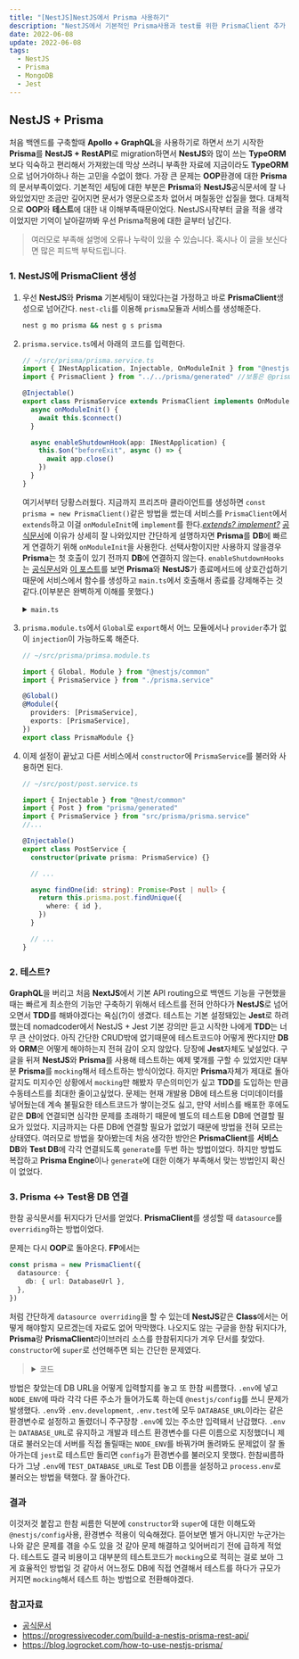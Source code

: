 ```yaml
---
title: "[NestJS]NestJS에서 Prisma 사용하기"
description: "NestJS에서 기본적인 Prisma사용과 test를 위한 PrismaClient 추가 DB연결"
date: 2022-06-08
update: 2022-06-08
tags:
  - NestJS
  - Prisma
  - MongoDB
  - Jest
---
```


## NestJS + Prisma

처음 백엔드를 구축할때 **Apollo + GraphQL**을 사용하기로 하면서 쓰기 시작한 **Prisma**를 **NestJS + RestAPI**로 migration하면서 **NestJS**와 많이 쓰는 **TypeORM**보다 익숙하고 편리해서 가져왔는데 막상 쓰려니 부족한 자료에 지금이라도 **TypeORM**으로 넘어가야하나 하는 고민을 수없이 했다.
가장 큰 문제는 **OOP**환경에 대한 **Prisma**의 문서부족이었다.
기본적인 세팅에 대한 부분은 **Prisma**와 **NestJS**공식문서에 잘 나와있었지만 조금만 깊어지면 문서가 영문으로조차 없어서 며칠동안 삽질을 했다.
대체적으로 **OOP**와 **테스트**에 대한 내 이해부족때문이었다.
NestJS시작부터 글을 적을 생각이었지만 기억이 날아갈까봐 우선 Prisma적용에 대한 글부터 남긴다.

> 여러모로 부족해 설명에 오류나 누락이 있을 수 있습니다. 혹시나 이 글을 보신다면 많은 피드백 부탁드립니다.

### 1. NestJS에 PrismaClient 생성

1. 우선 **NestJS**와 **Prisma** 기본세팅이 돼있다는걸 가정하고 바로 **PrismaClient**생성으로 넘어간다. `nest-cli`를 이용해 `prisma`모듈과 서비스를 생성해준다.

   ```bash
   nest g mo prisma && nest g s prisma
   ```

2. `prisma.service.ts`에서 아래의 코드를 입력한다.

   ```typescript
   // ~/src/prisma/prisma.service.ts
   import { INestApplication, Injectable, OnModuleInit } from "@nestjs/common"
   import { PrismaClient } from "../../prisma/generated" //보통은 @prisma/client에서 불러오지만 yarn berry를 써서 따로 생성된 디렉토리에서 불러왔다.

   @Injectable()
   export class PrismaService extends PrismaClient implements OnModuleInit {
     async onModuleInit() {
       await this.$connect()
     }

     async enableShutdownHook(app: INestApplication) {
       this.$on("beforeExit", async () => {
         await app.close()
       })
     }
   }
   ```

   여기서부터 당황스러웠다. 지금까지 프리즈마 클라이언트를 생성하면 `const prisma = new PrismaClient()`같은 방법을 썼는데 서비스를 `PrismaClient`에서 `extends`하고 이걸 `onModuleInit`에 `implement`를 한다._[extends? implement?](https://www.howdy-mj.me/typescript/extends-and-implements/)_ [공식문서](https://docs.nestjs.com/recipes/prisma)에 이유가 상세히 잘 나와있지만 간단하게 설명하자면 **Prisma**를 **DB**에 빠르게 연결하기 위해 `onModuleInit`을 사용한다. 선택사항이지만 사용하지 않을경우 **Prisma**는 첫 호출이 있기 전까지 **DB**에 연결하지 않는다. `enableShutdownHooks`는 [공식문서](https://docs.nestjs.com/recipes/prisma#issues-with-enableshutdownhooks)와 [이 포스트](https://progressivecoder.com/build-a-nestjs-prisma-rest-api/)를 보면 **Prisma**와 **NestJS**가 종료메서드에 상호간섭하기 때문에 서비스에서 함수를 생성하고 `main.ts`에서 호출해서 종료를 강제해주는 것 같다.(이부분은 완벽하게 이해를 못했다.)

   <details>
   <summary><code>main.ts</code></summary>

   ```typescript
   // ~/src/main.ts

   import { NestFactory } from "@nestjs/core"
   import { AppModule } from "./app.module"
   import { PrismaService } from "./prisma/prisma.service"

   async function bootstrap() {
     const app = await NestFactory.create(AppModule)
     const prisma: PrismaService = app.get(PrismaService)
     prisma.enableShutdownHooks(app)
     await app.listen(3000)
   }
   bootstrap()
   ```

   </details>

3. `prisma.module.ts`에서 `Global`로 `export`해서 어느 모듈에서나 `provider`추가 없이 `injection`이 가능하도록 해준다.

   ```typescript
   // ~/src/prisma/primsa.module.ts

   import { Global, Module } from "@nestjs/common"
   import { PrismaService } from "./prisma.service"

   @Global()
   @Module({
     providers: [PrismaService],
     exports: [PrismaService],
   })
   export class PrismaModule {}
   ```

4. 이제 설정이 끝났고 다른 서비스에서 `constructor`에 `PrismaService`를 불러와 사용하면 된다.

   ```typescript
   // ~/src/post/post.service.ts

   import { Injectable } from "@nest/common"
   import { Post } from "prisma/generated"
   import { PrismaService } from "src/prisma/prisma.service"
   //...

   @Injectable()
   export class PostService {
     constructor(private prisma: PrismaService) {}

     // ...

     async findOne(id: string): Promise<Post | null> {
       return this.prisma.post.findUnique({
         where: { id },
       })
     }

     // ...
   }
   ```

### 2. 테스트?

**GraphQL**을 버리고 처음 **NextJS**에서 기본 API routing으로 백엔드 기능을 구현했을때는 빠르게 최소한의 기능만 구축하기 위해서 테스트를 전혀 안하다가 **NestJS**로 넘어오면서 **TDD**를 해봐야겠다는 욕심(?)이 생겼다.
테스트는 기본 설정돼있는 **Jest**로 하려했는데 nomadcoder에서 NestJS + Jest 기본 강의만 듣고 시작한 나에게 **TDD**는 너무 큰 산이었다.
아직 간단한 CRUD밖에 없기때문에 테스트코드야 어떻게 짠다지만 **DB**와 **ORM**은 어떻게 해야하는지 전혀 감이 오지 않았다.
당장에 **Jest**자체도 낯설었다.
구글을 뒤져 **NestJS**와 **Prisma**를 사용해 테스트하는 예제 몇개를 구할 수 있었지만 대부분 **Prisma**를 `mocking`해서 테스트하는 방식이었다.
하지만 **Prisma**자체가 제대로 돌아갈지도 미지수인 상황에서 `mocking`만 해봤자 무슨의미인가 싶고 **TDD**를 도입하는 만큼 수동테스트를 최대한 줄이고싶었다.
문제는 현재 개발용 DB에 테스트용 더미데이터를 넣어뒀는데 계속 불필요한 테스트코드가 쌓이는것도 싫고, 만약 서비스를 배포한 후에도 같은 **DB**에 연결되면 심각한 문제를 초래하기 때문에 별도의 테스트용 DB에 연결할 필요가 있었다.
지금까지는 다른 DB에 연결할 필요가 없었기 때문에 방법을 전혀 모르는 상태였다.
여러모로 방법을 찾아봤는데 처음 생각한 방안은 **PrismaClient**를 **서비스 DB**와 **Test DB**에 각각 연결되도록 `generate`를 두번 하는 방법이었다.
하지만 방법도 복잡하고 **Prisma Engine**이나 `generate`에 대한 이해가 부족해서 맞는 방법인지 확신이 없었다.

### 3. Prisma ↔ Test용 DB 연결

한참 공식문서를 뒤지다가 단서를 얻었다. **PrismaClient**를 생성할 때 `datasource`를 `overriding`하는 방법이었다.

문제는 다시 **OOP**로 돌아온다. **FP**에서는

```typescript
const prisma = new PrismaClient({
  datasource: {
    db: { url: DatabaseUrl },
  },
})
```

처럼 간단하게 `datasource overriding`을 할 수 있는데 **NestJS**같은 **Class**에서는 어떻게 해야할지 모르겠는데 자료도 없어 막막했다.
나오지도 않는 구글을 한참 뒤지다가, **Prisma**랑 **PrismaClient**라이브러리 소스를 한참뒤지다가 겨우 단서를 찾았다.
`constructor`에 `super`로 선언해주면 되는 간단한 문제였다.

> <details>
> <summary>코드</summary>
>
> ```typescript
> // ~/src/prisma/prisma.service.ts
>
> // import ...
>
> @Injectable()
> export class PrismaService extends PrismaClient implements onModuleInit {
>   constructor() {
>     super({
>       datasources: {
>         db: {
>           url: process.env.TEST_DATABASE_URL,
>         },
>       },
>     })
>   }
> }
>
> // async onModuleInit...
> ```
>
> </details>

방법은 찾았는데 DB URL을 어떻게 입력할지를 놓고 또 한참 씨름했다.
`.env`에 넣고 `NODE_ENV`에 따라 각각 다른 주소가 들어가도록 하는데 `@nestjs/config`를 쓰니 문제가 발생했다.
`.env`와 `.env.development`, `.env.test`에 모두 `DATABASE_URL`이라는 같은 환경변수로 설정하고 돌렸더니 주구장창 `.env`에 있는 주소만 입력돼서 난감했다.
`.env`는 `DATABASE_URL`로 유지하고 개발과 테스트 환경변수를 다른 이름으로 지정했더니 제대로 불러오는데 서버를 직접 돌릴때는 `NODE_ENV`를 바꿔가며 돌려봐도 문제없이 잘 돌아가는데 `jest`로 테스트만 돌리면 `config`가 환경변수를 불러오지 못했다.
한참씨름하다가 그냥 `.env`에 `TEST_DATABASE_URL`로 Test DB 이름을 설정하고 `process.env`로 불러오는 방법을 택했다. 잘 돌아간다.

### 결과

이것저것 붙잡고 한참 씨름한 덕분에 `constructor`와 `super`에 대한 이해도와 `@nestjs/config`사용, 환경변수 적용이 익숙해졌다.
뜯어보면 별거 아니지만 누군가는 나와 같은 문제를 겪을 수도 있을 것 같아 문제 해결하고 잊어버리기 전에 급하게 적었다.
테스트도 결국 비용이고 대부분의 테스트코드가 `mocking`으로 적히는 걸로 보아 그게 효율적인 방법일 것 같아서 어느정도 DB에 직접 연결해서 테스트를 하다가 규모가 커지면 `mocking`해서 테스트 하는 방법으로 전환해야겠다.

### 참고자료

- [공식문서](https://docs.nestjs.com/recipes/prisma)
- <https://progressivecoder.com/build-a-nestjs-prisma-rest-api/>
- <https://blog.logrocket.com/how-to-use-nestjs-prisma/>
